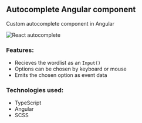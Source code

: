 ## Autocomplete Angular component

Custom autocomplete component in Angular

![React autocomplete](https://stuff.p-kin.com/screentogif/angular-autocomplete.gif)

### Features: 
- Recieves the wordlist as an `Input()`
- Options can be chosen by keyboard or mouse
- Emits the chosen option as event data

### Technologies used:
- TypeScript
- Angular
- SCSS

